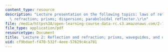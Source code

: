 ```yaml
---
content_type: resource
description: "Lecture presentation on the following topics: laws of reflection and\
  \ refraction; prisms; dispersion; paraboloidal reflector.\r\n"
file: /media/https%3A/open-learning-course-data-rc.s3.amazonaws.com/2-71-optics-spring-2009/cf9bdaeff470532f4eee57629c4ca781_MIT2_71S09_lec02.pdf
file_type: application/pdf
resourcetype: Document
title: 'Lecture 2: Reflection and refraction; prisms, waveguides, and dispersion'
uid: cf9bdaef-f470-532f-4eee-57629c4ca781
---
```

